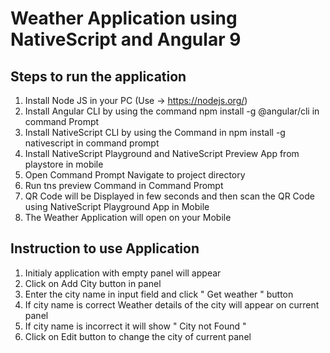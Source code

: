 # Weather Application using NativeScript and Angular 9
## Steps to run the application
1. Install Node JS in your PC (Use -> https://nodejs.org/)
2. Install Angular CLI by using the command npm install -g @angular/cli in command Prompt
2. Install NativeScript CLI by using the Command in npm install -g nativescript in command prompt
3. Install NativeScript Playground and NativeScript Preview App from playstore in mobile
4. Open Command Prompt Navigate to project directory
5. Run tns preview Command in Command Prompt
6. QR Code will be Displayed in few seconds and then scan the QR Code using NativeScript Playground App in Mobile
7. The Weather Application will open on your Mobile
## Instruction to use Application
  1. Initialy application with empty panel will appear
  1. Click on Add City button in panel
  2. Enter the city name in input field and click " Get weather " button
  3. If city name is correct Weather details of the city will appear on current panel
  4. If city name is incorrect it will show " City not Found "
  5. Click on Edit button to change the city of current panel
